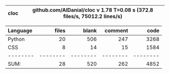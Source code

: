 cloc|github.com/AlDanial/cloc v 1.78  T=0.08 s (372.8 files/s, 75012.2 lines/s)
--- | ---

Language|files|blank|comment|code
:-------|-------:|-------:|-------:|-------:
Python|20|506|247|3268
CSS|8|14|15|1584
--------|--------|--------|--------|--------
SUM:|28|520|262|4852
